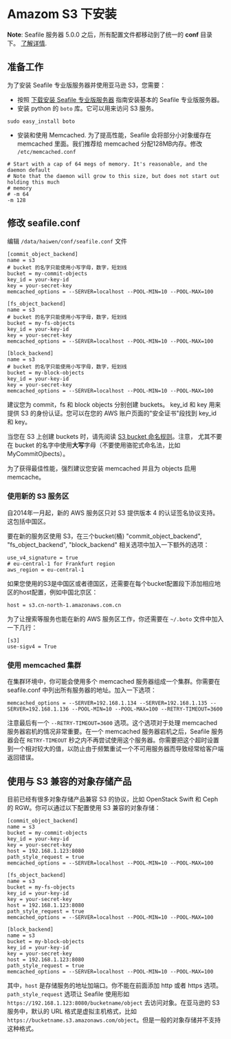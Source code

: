 # Amazom S3 下安装

**Note**: Seafile 服务器 5.0.0 之后，所有配置文件都移动到了统一的 **conf** 目录下。 [了解详情](../deploy/new_directory_layout_5_0_0.md).

## 准备工作

为了安装 Seafile 专业版服务器并使用亚马逊 S3，您需要：

- 按照 [下载安装 Seafile 专业版服务器](download_and_setup_seafile_professional_server.md) 指南安装基本的 Seafile 专业版服务器。
- 安装 python 的 `boto` 库。它可以用来访问 S3 服务。

```
sudo easy_install boto
```

- 安装和使用 Memcached. 为了提高性能，Seafile 会将部分小对象缓存在 memcached 里面。我们推荐给 memcached 分配128MB内存。修改 `/etc/memcached.conf`

```
# Start with a cap of 64 megs of memory. It's reasonable, and the daemon default
# Note that the daemon will grow to this size, but does not start out holding this much
# memory
# -m 64
-m 128
```

## 修改 seafile.conf

编辑 `/data/haiwen/conf/seafile.conf` 文件

```
[commit_object_backend]
name = s3
# bucket 的名字只能使用小写字母，数字，短划线
bucket = my-commit-objects
key_id = your-key-id
key = your-secret-key
memcached_options = --SERVER=localhost --POOL-MIN=10 --POOL-MAX=100

[fs_object_backend]
name = s3
# bucket 的名字只能使用小写字母，数字，短划线
bucket = my-fs-objects
key_id = your-key-id
key = your-secret-key
memcached_options = --SERVER=localhost --POOL-MIN=10 --POOL-MAX=100

[block_backend]
name = s3
# bucket 的名字只能使用小写字母，数字，短划线
bucket = my-block-objects
key_id = your-key-id
key = your-secret-key
memcached_options = --SERVER=localhost --POOL-MIN=10 --POOL-MAX=100
```
建议您为 commit，fs 和 block objects 分别创建 buckets。
key_id 和 key 用来提供 S3 的身份认证。您可以在您的 AWS 账户页面的"安全证书"段找到 key_id 和 key。

当您在 S3 上创建 buckets 时，请先阅读 [S3 bucket 命名规则][1]。注意， 尤其不要在 bucket 的名字中使用**大写**字母（不要使用骆驼式命名法，比如 MyCommitOjbects）。

为了获得最佳性能，强烈建议您安装 memcached 并且为 objects 启用 memcache。 

### 使用新的 S3 服务区

自2014年一月起，新的 AWS 服务区只对 S3 提供版本 4 的认证签名协议支持。这包括中国区。

要在新的服务区使用 S3，在三个bucket(桶) "commit_object_backend", "fs_object_backend", "block_backend" 相关选项中加入一下额外的选项：

```
use_v4_signature = true
# eu-central-1 for Frankfurt region
aws_region = eu-central-1
```

如果您使用的S3是中国区或者德国区，还需要在每个bucket配置段下添加相应地区的host配置，例如中国北京区：

```
host = s3.cn-north-1.amazonaws.com.cn
```

为了让搜索等服务也能在新的 AWS 服务区工作，你还需要在 `~/.boto` 文件中加入一下几行：

```
[s3]
use-sigv4 = True
```

### 使用 memcached 集群

在集群环境中，你可能会使用多个 memcached 服务器组成一个集群。你需要在 seafile.conf 中列出所有服务器的地址。加入一下选项：

```
memcached_options = --SERVER=192.168.1.134 --SERVER=192.168.1.135 --SERVER=192.168.1.136 --POOL-MIN=10 --POOL-MAX=100 --RETRY-TIMEOUT=3600
```

注意最后有一个 `--RETRY-TIMEOUT=3600` 选项。这个选项对于处理 memcached 服务器宕机的情况非常重要。在一个 memcached 服务器宕机之后，Seafile 服务器会在 `RETRY-TIMEOUT` 秒之内不再尝试使用这个服务器。你需要把这个超时设置到一个相对较大的值，以防止由于频繁重试一个不可用服务器而导致经常给客户端返回错误。

## 使用与 S3 兼容的对象存储产品

目前已经有很多对象存储产品兼容 S3 的协议，比如 OpenStack Swift 和 Ceph 的 RGW。你可以通过以下配置使用 S3 兼容的对象存储：

```
[commit_object_backend]
name = s3
bucket = my-commit-objects
key_id = your-key-id
key = your-secret-key
host = 192.168.1.123:8080
path_style_request = true
memcached_options = --SERVER=localhost --POOL-MIN=10 --POOL-MAX=100

[fs_object_backend]
name = s3
bucket = my-fs-objects
key_id = your-key-id
key = your-secret-key
host = 192.168.1.123:8080
path_style_request = true
memcached_options = --SERVER=localhost --POOL-MIN=10 --POOL-MAX=100

[block_backend]
name = s3
bucket = my-block-objects
key_id = your-key-id
key = your-secret-key
host = 192.168.1.123:8080
path_style_request = true
memcached_options = --SERVER=localhost --POOL-MIN=10 --POOL-MAX=100
```

其中，`host` 是存储服务的地址加端口。你不能在前面添加 http 或者 https 选项。`path_style_request` 选项让 Seafile 使用形如 `https://192.168.1.123:8080/bucketname/object` 去访问对象。在亚马逊的 S3 服务中，默认的 URL 格式是虚拟主机格式，比如 `https://bucketname.s3.amazonaws.com/object`。但是一般的对象存储并不支持这种格式。

  [1]: http://docs.aws.amazon.com/AmazonS3/latest/dev/BucketRestrictions.html "the bucket naming rules"
